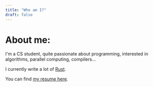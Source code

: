 ```yaml
---
title: "Who am I?"
draft: false
---
```


# About me:

I'm a CS student, quite passionate about programming, interested in
algorithms, parallel computing, compilers...

I currently write a lot of [Rust](https://rust-lang.org).

You can find [my resume here](https://resume.alarsyo.com/resume.pdf).

